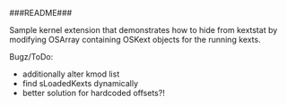 ###README###

Sample kernel extension that demonstrates how to hide from kextstat by modifying
OSArray containing OSKext objects for the running kexts.

Bugz/ToDo:

* additionally alter kmod list
* find sLoadedKexts dynamically
* better solution for hardcoded offsets?!

